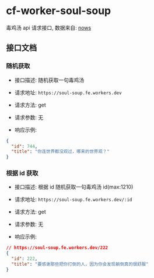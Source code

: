 # cf-worker-soul-soup

毒鸡汤 api 请求接口, 数据来自: [nows](https://github.com/egotong/nows)

## 接口文档

### 随机获取

- 接口描述: 随机获取一句毒鸡汤
- 请求地址: `https://soul-soup.fe.workers.dev`
- 请求方法: get
- 请求参数: 无

- 响应示例:

```json
{
  "id": 744,
  "title": "你连世界都没观过，哪来的世界观？"
}
```

### 根据 id 获取

- 接口描述: 根据 id 随机获取一句毒鸡汤 id(max:1210)
- 请求地址: `https://soul-soup.fe.workers.dev/:id`
- 请求方法: get
- 请求参数: 无

- 响应示例:

```json
// https://soul-soup.fe.workers.dev/222
{
  "id": 222,
  "title": "要感谢那些把你打倒的人，因为你会发现躺倒真的很舒服"
}
```
